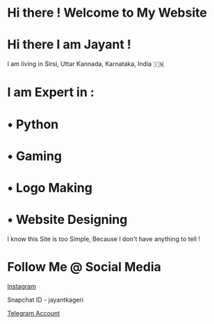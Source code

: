# Hi there ! Welcome to My Website
# Hi there I am Jayant !
I am living in Sirsi, Uttar Kannada, Karnataka, India 🇮🇳

# I am Expert in :
# • Python
# • Gaming
# • Logo Making
# • Website Designing 
I know this Site is too Simple, Because I don't have anything to tell !

# Follow Me @ Social Media
[Instagram](instagram.com/jayantkageri)

Snapchat ID - jayantkageri

[Telegram Account](t.me/jayantkageri)
